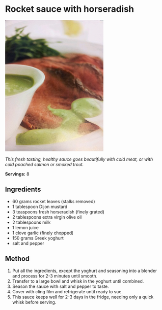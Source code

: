 # Rocket sauce with horseradish

![Rocket sauce with horseradish](resources/rocket-sauce.png)

*This fresh tasting, healthy sauce goes beautifully with cold meat, or with cold poached salmon or smoked trout.*

**Servings:** 8

## Ingredients
- 60 grams rocket leaves (stalks removed)
- 1 tablespoon Dijon mustard
- 3 teaspoons fresh horseradish (finely grated)
- 2 tablespoons extra virgin olive oil
- 2 tablespoons milk
- 1 lemon juice
- 1 clove garlic (finely chopped)
- 150 grams Greek yoghurt
- salt and pepper

## Method
1. Put all the ingredients, except the yoghurt and seasoning into a blender and process for 2-3 minutes until smooth.
1. Transfer to a large bowl and whisk in the yoghurt until combined. 
1. Season the sauce with salt and pepper to taste.
1. Cover with cling film and refrigerate until ready to sue. 
1. This sauce keeps well for 2-3 days in the fridge, needing only a quick whisk before serving.